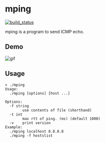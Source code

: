 mping
=====

[![build_status](https://travis-ci.org/servak/mping.svg?branch=master)](https://travis-ci.org/servak/mping)

mping is a program to send ICMP echo.

## Demo

![gif](https://cloud.githubusercontent.com/assets/1210536/15098387/37db406a-1577-11e6-8b49-7f2dbab5b29a.gif)

## Usage

```
> ./mping
Usage:
  ./mping [options] [host ...]

Options:
  -f string
        use contents of file (shorthand)
  -t int
        max rtt of ping. (ms) (default 1000)
  -v    print version
Example:
  ./mping localhost 8.8.8.8
  ./mping -f hostslist
```
